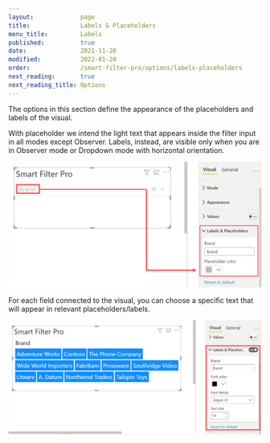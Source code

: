 ```yaml
---
layout:             page
title:              Labels & Placeholders
menu_title:         Labels
published:          true
date:               2021-11-20
modified:           2022-01-20 
order:              /smart-filter-pro/options/labels-placeholders
next_reading:       true
next_reading_title: Options
---
```


The options in this section define the appearance of the placeholders and labels of the visual. 

With placeholder we intend the light text that appears inside the filter input in all modes except Observer. Labels, instead, are visible only when you are in Observer mode or Dropdown mode with horizontal orientation. 

<img src="images/labels-placeholders.png" width="550"> 

For each field connected to the visual, you can choose a specific text that will appear in relevant placeholders/labels.

<img src="images/labels-placeholders-observer.png" width="550">   